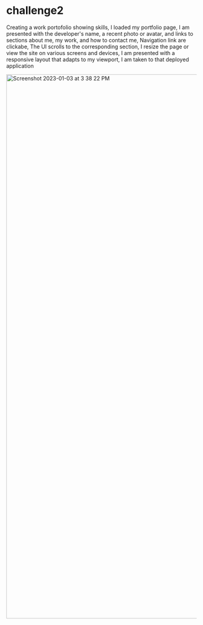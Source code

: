 # challenge2
 Creating a work portofolio showing skills,
 I loaded my portfolio page,
 I am presented with the developer's name, a recent photo or avatar, and links to sections about me, my work, and how to contact me,
 Navigation link are clickabe,
 The UI scrolls to the corresponding section,
 I resize the page or view the site on various screens and devices,
 I am presented with a responsive layout that adapts to my viewport,
 I am taken to that deployed application

<img width="1439" alt="Screenshot 2023-01-03 at 3 38 22 PM" src="https://user-images.githubusercontent.com/118768377/210459139-a19d8d49-c591-4606-a225-205ad28b1515.png">
